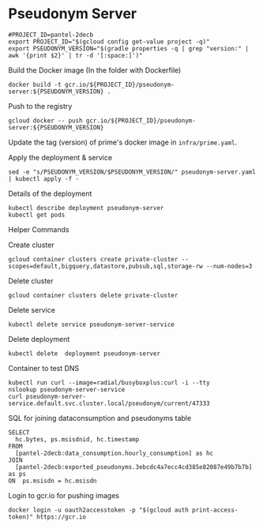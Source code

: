 # Pseudonym Server

    #PROJECT_ID=pantel-2decb
    export PROJECT_ID="$(gcloud config get-value project -q)"
    export PSEUDONYM_VERSION="$(gradle properties -q | grep "version:" | awk '{print $2}' | tr -d '[:space:]')"


Build the Docker image (In the folder with Dockerfile)

    docker build -t gcr.io/${PROJECT_ID}/pseudonym-server:${PSEUDONYM_VERSION} .

Push to the registry

    gcloud docker -- push gcr.io/${PROJECT_ID}/pseudonym-server:${PSEUDONYM_VERSION}

Update the tag (version) of prime's docker image in `infra/prime.yaml`.

Apply the deployment & service

    sed -e "s/PSEUDONYM_VERSION/$PSEUDONYM_VERSION/" pseudonym-server.yaml | kubectl apply -f -


Details of the deployment

    kubectl describe deployment pseudonym-server
    kubectl get pods


Helper Commands

Create cluster

    gcloud container clusters create private-cluster --scopes=default,bigquery,datastore,pubsub,sql,storage-rw --num-nodes=3

Delete cluster

    gcloud container clusters delete private-cluster

Delete service

    kubectl delete service pseudonym-server-service

Delete deployment

    kubectl delete  deployment pseudonym-server


Container to test DNS

    kubectl run curl --image=radial/busyboxplus:curl -i --tty
    nslookup pseudonym-server-service
    curl pseudonym-server-service.default.svc.cluster.local/pseudonym/current/47333

SQL for joining dataconsumption and pseudonyms table

    SELECT
      hc.bytes, ps.msisdnid, hc.timestamp
    FROM
      [pantel-2decb:data_consumption.hourly_consumption] as hc
    JOIN
      [pantel-2decb:exported_pseudonyms.3ebcdc4a7ecc4cd385e82087e49b7b7b] as ps
    ON  ps.msisdn = hc.msisdn

Login to gcr.io for pushing images

    docker login -u oauth2accesstoken -p "$(gcloud auth print-access-token)" https://gcr.io

